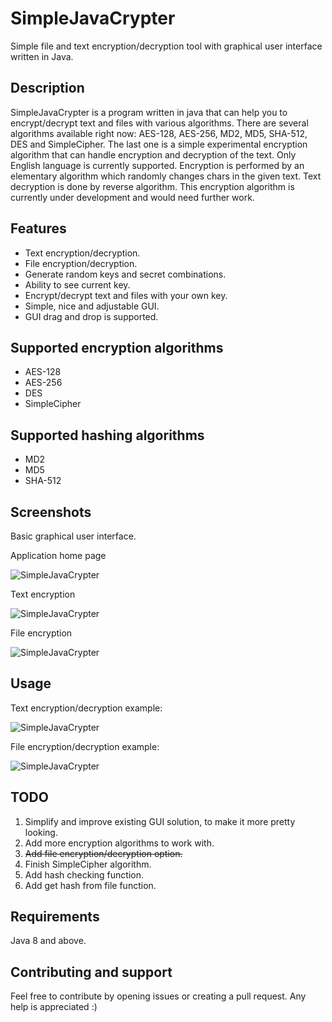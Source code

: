 # SimpleJavaCrypter

Simple file and text encryption/decryption tool with graphical user interface written in Java.

## Description

SimpleJavaCrypter is a program written in java that can help you to encrypt/decrypt text and files with various algorithms. There are several algorithms available right now: AES-128, AES-256, MD2, MD5, SHA-512, DES and SimpleCipher. The last one is a simple experimental encryption algorithm that can handle encryption and decryption of the text. Only English language is currently supported. Encryption is performed by an elementary algorithm which randomly changes chars in the given text. Text decryption is done by reverse algorithm. This encryption algorithm is currently under development and would need further work.

## Features

* Text encryption/decryption.
* File encryption/decryption.
* Generate random keys and secret combinations.
* Ability to see current key.
* Encrypt/decrypt text and files with your own key.
* Simple, nice and adjustable GUI.
* GUI drag and drop is supported.

## Supported encryption algorithms

* AES-128
* AES-256
* DES
* SimpleCipher

## Supported hashing algorithms

* MD2
* MD5
* SHA-512

## Screenshots

Basic graphical user interface.

Application home page

![SimpleJavaCrypter](https://raw.githubusercontent.com/MasterFlomaster1/SimpleJavaCrypter/master/content/1m.png)

Text encryption

![SimpleJavaCrypter](https://raw.githubusercontent.com/MasterFlomaster1/SimpleJavaCrypter/master/content/2m.png)

File encryption

![SimpleJavaCrypter](https://raw.githubusercontent.com/MasterFlomaster1/SimpleJavaCrypter/master/content/3m.png)

## Usage

Text encryption/decryption example: 

![SimpleJavaCrypter](https://raw.githubusercontent.com/MasterFlomaster1/SimpleJavaCrypter/master/content/usage1.gif)

File encryption/decryption example:

![SimpleJavaCrypter](https://raw.githubusercontent.com/MasterFlomaster1/SimpleJavaCrypter/master/content/usage2.gif)

## TODO

1) Simplify and improve existing GUI solution, to make it more pretty looking.
2) Add more encryption algorithms to work with.
3) ~~Add file encryption/decryption option.~~
4) Finish SimpleCipher algorithm.
5) Add hash checking function.
6) Add get hash from file function.

## Requirements

Java 8 and above.

## Contributing and support

Feel free to contribute by opening issues or creating a pull request. Any help is appreciated :)

